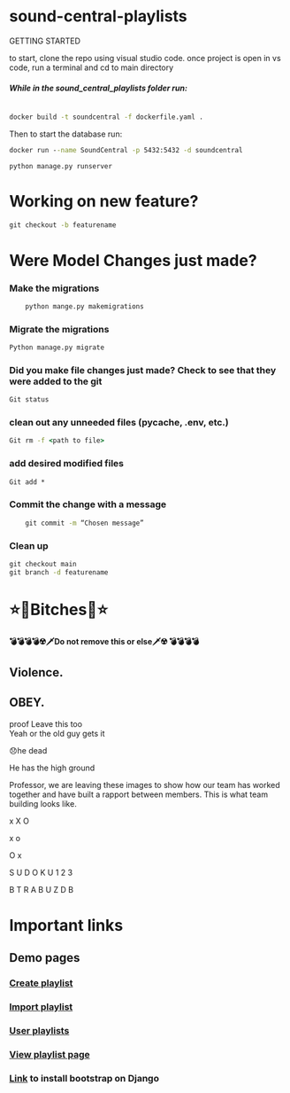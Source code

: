 # sound-central-playlists
GETTING STARTED

to start, clone the repo using visual studio code.
once project is open in vs code,
run a terminal and cd to main directory

##### While in the sound_central_playlists folder run:

```cmd

docker build -t soundcentral -f dockerfile.yaml . 
````

Then to start the database run:
```cmd
docker run --name SoundCentral -p 5432:5432 -d soundcentral
```

`python manage.py runserver `
# Working on new feature?
```cmd
git checkout -b featurename
```


# Were  Model Changes just made?

### Make the migrations
```cmd
    python mange.py makemigrations
```
### Migrate the migrations
```cmd
Python manage.py migrate
```
### Did you make file changes just made? Check to see that they were added to the git
```cmd
Git status
```
### clean out any unneeded files (pycache, .env, etc.)
```cmd
Git rm -f <path to file>
```
### add desired modified files 
```cmd
Git add *
```
### Commit the change with a message
```cmd
    git commit -m “Chosen message”
```
### Clean up
```cmd
git checkout main
git branch -d featurename 
```




# ⭐🦄Bitches🦄⭐

#### 💣💣💣💣☢️🗡️Do not remove this or else🗡️☢️ 💣💣💣💣

## Violence.

 ## OBEY.  


proof
Leave this too\
Yeah or the old guy gets it


😞he dead


He has the high ground


Professor, we are leaving these images to show how our team has worked together and have built a rapport between members. This is what team building looks like.


x
X
O


x
o


O
x


S
U
D
O
K
U
1
2
3


B
T
R
A
B
U
Z
D
B



 



# Important links
## Demo pages
### [Create playlist](https://www.canva.com/design/DAF7fr-e4h8/IgLjyc2dizHbWjMAzbv0IA/edit?utm_content=DAF7fr-e4h8&utm_campaign=designshare&utm_medium=link2&utm_source=sharebutton)
### [Import playlist](https://www.canva.com/design/DAF7hNte1B8/tG__DFT5A95rVwLYrM22LQ/edit?utm_content=DAF7hNte1B8&utm_campaign=designshare&utm_medium=link2&utm_source=sharebutton)
### [User playlists](https://www.canva.com/design/DAF7b5tLTSY/l5iaqJ9cwGFATrN3rWwQFQ/edit?utm_content=DAF7b5tLTSY&utm_campaign=designshare&utm_medium=link2&utm_source=sharebutton) 
### [View playlist page](https://www.canva.com/design/DAF7UGEDuHU/6-XVXhDrrXorNfCvM77hFw/edit?utm_content=DAF7UGEDuHU&utm_campaign=designshare&utm_medium=link2&utm_source=sharebutton)
### [Link](https://w3schools.com/django/django_add_bootstrap5.php) to install bootstrap on Django

